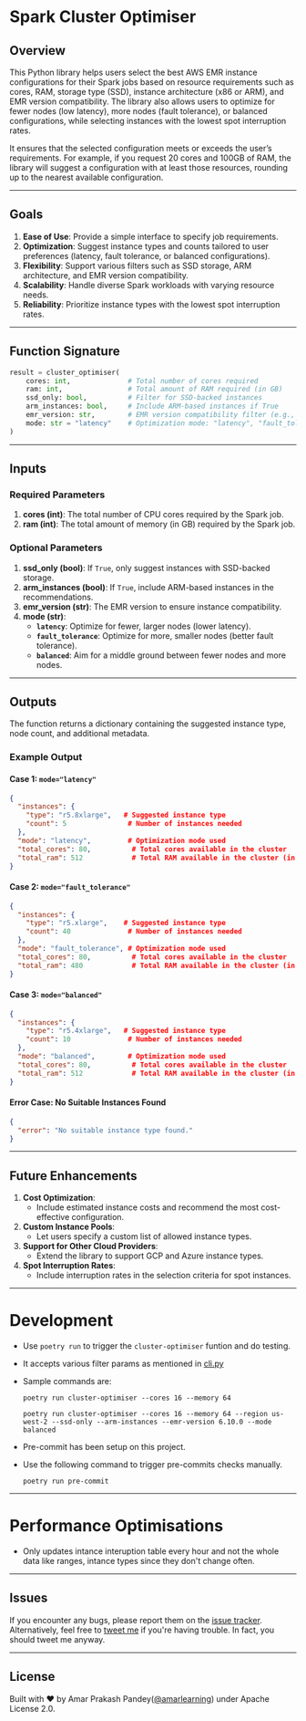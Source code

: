 # Spark Cluster Optimiser

## Overview

This Python library helps users select the best AWS EMR instance configurations for their Spark jobs based on resource requirements such as cores, RAM, storage type (SSD), instance architecture (x86 or ARM), and EMR version compatibility. The library also allows users to optimize for fewer nodes (low latency), more nodes (fault tolerance), or balanced configurations, while selecting instances with the lowest spot interruption rates.

It ensures that the selected configuration meets or exceeds the user’s requirements. For example, if you request 20 cores and 100GB of RAM, the library will suggest a configuration with at least those resources, rounding up to the nearest available configuration.

---

## Goals

1. **Ease of Use**: Provide a simple interface to specify job requirements.
2. **Optimization**: Suggest instance types and counts tailored to user preferences (latency, fault tolerance, or balanced configurations).
3. **Flexibility**: Support various filters such as SSD storage, ARM architecture, and EMR version compatibility.
4. **Scalability**: Handle diverse Spark workloads with varying resource needs.
5. **Reliability**: Prioritize instance types with the lowest spot interruption rates.

---

## Function Signature

```python
result = cluster_optimiser(
    cores: int,              # Total number of cores required
    ram: int,                # Total amount of RAM required (in GB)
    ssd_only: bool,          # Filter for SSD-backed instances
    arm_instances: bool,     # Include ARM-based instances if True
    emr_version: str,        # EMR version compatibility filter (e.g., "6.10.0")
    mode: str = "latency"    # Optimization mode: "latency", "fault_tolerance", or "balanced"
)
```

---

## Inputs

### Required Parameters

1. **cores (int)**: The total number of CPU cores required by the Spark job.
2. **ram (int)**: The total amount of memory (in GB) required by the Spark job.

### Optional Parameters

1. **ssd\_only (bool)**: If `True`, only suggest instances with SSD-backed storage.
2. **arm\_instances (bool)**: If `True`, include ARM-based instances in the recommendations.
3. **emr\_version (str)**: The EMR version to ensure instance compatibility.
4. **mode (str)**:
   - **`latency`**: Optimize for fewer, larger nodes (lower latency).
   - **`fault_tolerance`**: Optimize for more, smaller nodes (better fault tolerance).
   - **`balanced`**: Aim for a middle ground between fewer nodes and more nodes.

---

## Outputs

The function returns a dictionary containing the suggested instance type, node count, and additional metadata.

### Example Output

#### Case 1: `mode="latency"`

```json
{
  "instances": {
    "type": "r5.8xlarge",   # Suggested instance type
    "count": 5               # Number of instances needed
  },
  "mode": "latency",         # Optimization mode used
  "total_cores": 80,          # Total cores available in the cluster
  "total_ram": 512            # Total RAM available in the cluster (in GB)
}
```

#### Case 2: `mode="fault_tolerance"`

```json
{
  "instances": {
    "type": "r5.xlarge",    # Suggested instance type
    "count": 40              # Number of instances needed
  },
  "mode": "fault_tolerance", # Optimization mode used
  "total_cores": 80,          # Total cores available in the cluster
  "total_ram": 480            # Total RAM available in the cluster (in GB)
}
```

#### Case 3: `mode="balanced"`

```json
{
  "instances": {
    "type": "r5.4xlarge",   # Suggested instance type
    "count": 10              # Number of instances needed
  },
  "mode": "balanced",        # Optimization mode used
  "total_cores": 80,          # Total cores available in the cluster
  "total_ram": 512            # Total RAM available in the cluster (in GB)
}
```

#### Error Case: No Suitable Instances Found

```json
{
  "error": "No suitable instance type found."
}
```

---

## Future Enhancements

1. **Cost Optimization**:
   - Include estimated instance costs and recommend the most cost-effective configuration.
2. **Custom Instance Pools**:
   - Let users specify a custom list of allowed instance types.
3. **Support for Other Cloud Providers**:
   - Extend the library to support GCP and Azure instance types.
4. **Spot Interruption Rates**:
   - Include interruption rates in the selection criteria for spot instances.

---

# Development 

- Use `poetry run` to trigger the `cluster-optimiser` funtion and do testing.
- It accepts various filter params as mentioned in [cli.py](spark_cluster_optimiser/cli.py)
- Sample commands are:

  ```shell
  poetry run cluster-optimiser --cores 16 --memory 64
  ```

  ```shell
  poetry run cluster-optimiser --cores 16 --memory 64 --region us-west-2 --ssd-only --arm-instances --emr-version 6.10.0 --mode balanced
  ```

- Pre-commit has been setup on this project.
- Use the following command to trigger pre-commits checks manually.
  ```shell
  poetry run pre-commit
  ```

---

# Performance Optimisations

- Only updates intance interuption table every hour and not the whole data like ranges, intance types since they don't change often.

---

## Issues

If you encounter any bugs, please report them on the [issue tracker](https://github.com/amarlearning/spark-cluster-optimiser/issues).
Alternatively, feel free to [tweet me](https://twitter.com/iamarpandey) if you're having trouble. In fact, you should tweet me anyway.

---

## License

Built with ♥ by Amar Prakash Pandey([@amarlearning](http://github.com/amarlearning)) under Apache License 2.0. 
